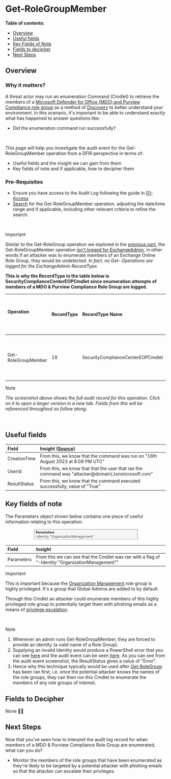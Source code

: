 <h1>Get-RoleGroupMember</h1>

 **Table of contents:**
 - [Overview](#Overview)
 - [Useful fields](#useful-fields)
 - [Key Fields of Note](#key-fields-of-note)
 - [Fields to decipher](#fields-to-decipher)
 - [Next Steps](#next-steps)

<h2>Overview</h2>

<h3>Why it matters?</h3>

A threat actor may run an enumeration Command (Cmdlet) to retrieve the members of a [Microsoft Defender for Office (MDO) and Purview Compliance role group](https://learn.microsoft.com/en-us/microsoft-365/security/office-365-security/scc-permissions?view=o365-worldwide#role-groups-in-microsoft-defender-for-office-365-and-microsoft-purview-compliance) as a method of [Discovery](https://attack.mitre.org/tactics/TA0007/) to better understand your environment. In this scenario, it's important to be able to understand exactly what has happened to answer questions like: 

* Did the enumeration command run successfully?

<br>

This page will help you investigate the audit event for the Get-RoleGroupMember operation from a DFIR perspective in terms of:
* Useful fields and the insight we can gain from them
* Key fields of note and if applicable, how to decipher them

<h3>Pre-Requisites</h3>

* Ensure you have access to the Audit Log following the guide in [01-Access](01-Access.md)
* [Search](images/5a.png) for the Get-RoleGroupMember operation, adjusting the date/time range and if applicable, including other relevant criteria to refine the search.

<br>

> [!IMPORTANT]  
> Similar to the Get-RoleGroup operation we explored in the [previous part](04-Get-RoleGroup.md), the Get-RoleGroupMember operation [isn't logged for ExchangeAdmin](https://learn.microsoft.com/en-us/purview/audit-log-activities#exchange-admin-activities), in other words if an attacker was to enumerate members of an Exchange Online Role Group, they would be undetected. *In fact, no Get- Operations are logged for the ExchangeAdmin RecordType.*
> 
> **This is why the RecordType in the table below is SecurityComplianceCenterEOPCmdlet since enumeration attempts of members of a MDO & Purview Compliance Role Group are logged.**

| Operation &nbsp;&nbsp;&nbsp;&nbsp;&nbsp;&nbsp;&nbsp;&nbsp;&nbsp;&nbsp;&nbsp;&nbsp;&nbsp;&nbsp;&nbsp;&nbsp;&nbsp;&nbsp;&nbsp;&nbsp;&nbsp;&nbsp;&nbsp;&nbsp;&nbsp;&nbsp;| RecordType | RecordType Name | Screenshot (Note: Some personal fields have been redacted) | Description &nbsp;&nbsp;&nbsp;&nbsp;&nbsp;&nbsp;&nbsp;&nbsp;&nbsp;&nbsp;&nbsp;&nbsp;&nbsp;&nbsp;&nbsp;&nbsp;&nbsp;&nbsp;&nbsp;&nbsp;&nbsp;&nbsp;&nbsp;&nbsp;&nbsp;&nbsp;&nbsp;&nbsp;&nbsp;&nbsp;&nbsp;&nbsp;&nbsp;&nbsp;&nbsp;&nbsp;&nbsp;&nbsp;&nbsp;&nbsp;&nbsp;&nbsp;&nbsp;&nbsp;&nbsp;&nbsp;&nbsp;&nbsp;&nbsp;&nbsp;&nbsp;&nbsp;&nbsp;&nbsp;&nbsp;|
|:---|:---|:---|:---|:---|
| Get-RoleGroupMember | 18 | SecurityComplianceCenterEOPCmdlet | <img src="images/5b.png"> | Get-RoleGroupMember is an operation logged when an admin runs a command to retrieve a list of members of a MDO & Purview Compliance Role Group. |

> [!NOTE]  
> *The screenshot above shows the full audit record for this operation. Click on it to open a larger version in a new tab. Fields from this will be referenced throughout so follow along.*

<br> 

<h2>Useful fields</h2>

| Field | Insight [(Source)](https://learn.microsoft.com/en-us/purview/audit-log-detailed-properties) |
|:---|:---|
| CreationTime | From this, we know that the command was run on "16th August 2023 at 6:08 PM UTC" |
| UserId | From this, we know that that the user that ran the command was "attacker@domain(.)onmicrosoft.com" |
| ResultStatus | From this, we know that the command executed successfully; value of "True" | 

<h2>Key fields of note</h2>

The Parameters object shown below contains one piece of useful information relating to this operation:
<p align="center">
<img align="center" width="65%" src="images/5c.png">
</p>

| Field | Insight |
|:---|:---|
| Parameters | From this we can see that the Cmdlet was ran with a flag of "-Identity "OrganizationManagement"" |

> [!IMPORTANT]
> This is important because the [Organization Management](https://learn.microsoft.com/en-us/microsoft-365/security/office-365-security/scc-permissions?view=o365-worldwide#:~:text=View%2DOnly%20Recipients-,Organization%20Management,-1) role group is highly privileged. It's a group that Global Admins are added to by default.
>
> Through this Cmdlet an attacker could enumerate members of this highly privileged role group to potentially target them with phishing emails as a means of [privilege escalation](https://attack.mitre.org/tactics/TA0004/).

<br>

> [!NOTE]
> 1. Whenever an admin runs Get-RoleGroupMember, they are forced to provide an Identity (a valid name of a Role Group).
> 2. Supplying an invalid Identity would produce a PowerShell error that you can see [here](images/5d.png) and the audit event can be seen [here](images/5e.png). As you can see from the audit event screenshot, the ResultStatus gives a value of "Error".
> 4. Hence why this technique typically would be used after [Get-RoleGroup](04-Get-RoleGroup.md) has been ran first, i.e. once the potential attacker knows the names of the role groups, they can then run this Cmdlet to enumerate the members of any role groups of interest.

<h2>Fields to Decipher</h2>

None 👌🏽

<h2>Next Steps</h2>

Now that you've seen how to interpret the audit log record for when members of a MDO & Purview Compliance Role Group are enumerated, what can you do?

* Monitor the members of the role groups that have been enumerated as they're likely to be targeted by a potential attacker with phishing emails so that the attacker can escalate their privileges.
